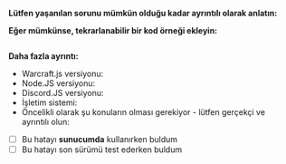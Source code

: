 <!--
Eğer discord.js kurulumu ya da kullanımı hakkında yardıma ihtiyacınız varsai lütfen PlayerBerry sunucumuza gelin:
  https://discord.gg/9qSUgx8
Bu sorun izleyici yalnızca hata raporları ve geliştirme önerileri içindir. Burada herhangi bir temel yardım almayacaksınız.
-->

**Lütfen yaşanılan sorunu mümkün olduğu kadar ayrıntılı olarak anlatın:**


**Eğer mümkünse, tekrarlanabilir bir kod örneği ekleyin:**
```js

```

**Daha fazla ayrıntı:**

- Warcraft.js versiyonu:
- Node.JS versiyonu:
- Discord.JS versiyonu:
- İşletim sistemi:
- Öncelikli olarak şu konuların olması gerekiyor - lütfen gerçekçi ve ayrıntılı olun:

<!--
Eğer bunlardan herhangi biri sizin için geçerliyse lütfen onay kucukların: [ ] bu halden şu hale çevirin [x].
Metni yaşadığınız soruna göre farklı şekilde çevirmek zorunda değilseniz, lütfen detaylandırın.
-->
- [ ] Bu hatayı __sunucumda__ kullanırken buldum
- [ ] Bu hatayı son sürümü test ederken buldum